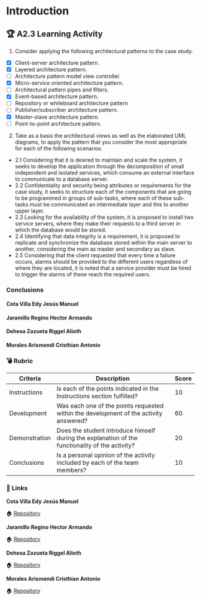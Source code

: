 # Introduction

## :trophy: A2.3 Learning Activity
1.	Consider applying the following architectural patterns to the case study.

- [x] Client-server architecture pattern.	
- [x] Layered architecture pattern.
- [ ] Architecture pattern model view controller.         
- [x] Micro-service oriented architecture pattern.        
- [ ] Architectural pattern pipes and filters.
- [x] Event-based architecture pattern.            
- [ ] Repository or whiteboard architecture pattern        
- [ ] Publisher/subscriber architecture pattern. 
- [x] Master-slave architecture pattern.          
- [ ] Point-to-point architecture pattern.

2.	Take as a basis the architectural views as well as the elaborated UML diagrams, to apply the pattern that you consider the most appropriate for each of the following scenarios.
  - 2.1 Considering that it is desired to maintain and scale the system, it seeks to develop the application through the decomposition of small independent and isolated services, which consume an external interface to communicate to a database server. 
  - 2.2 Confidentiality and security being attributes or requirements for the case study, it seeks to structure each of the components that are going to be programmed in groups of sub-tasks, where each of these sub-tasks must be communicated an intermediate layer and this to another upper layer.
  - 2.3	Looking for the availability of the system, it is proposed to install two service servers, where they make their requests to a third server in which the database would be stored.
  - 2.4	Identifying that data integrity is a requirement, it is proposed to replicate and synchronize the database stored within the main server to another, considering the main as master and secondary as slave.
  - 2.5	Considering that the client requested that every time a failure occurs, alarms should be provided to the different users regardless of where they are located, it is noted that a service provider must be hired to trigger the alarms of these reach the required users. 

### Conclusions

#### Cota Villa Edy Jesús Manuel

#### **Jaramillo Regino Hector Armando**

#### **Dehesa Zazueta Riggel Alioth**

#### **Morales Arismendi Cristhian Antonio**


### :bomb: Rubric

| Criteria      | Description                                                                                  | Score |
| ------------- | -------------------------------------------------------------------------------------------- | ------- |
| Instructions  | Is each of the points indicated in the Instructions section fulfilled?                       | 10      |  | 5 |
| Development   | Was each one of the points requested within the development of the activity answered?        | 60      |
| Demonstration | Does the student introduce himself during the explanation of the functionality of the activity?            | 20      |
| Conclusions   | Is a personal opinion of the activity included by each of the team members?                  | 10      |

### :bookmark: Links

**Cota Villa Edy Jesús Manuel**

:house: [Repository](https://github.com/CotaVilla/AnalisisAvanzadoDeSoftware_Feb21-Jul21)


**Jaramillo Regino Hector Armando**

:house: [Repository](https://github.com/HectorJaramillo/Analisis-Avanzado-de-Software)


**Dehesa Zazueta Riggel Alioth**

:house: [Repository](https://github.com/RiggelDZ/Analisis-Avanzado-de-Software)


**Morales Arismendi Cristhian Antonio**

:house: [Repository](https://github.com/aris-dev/Analisis-Avanzado-de-Software)

